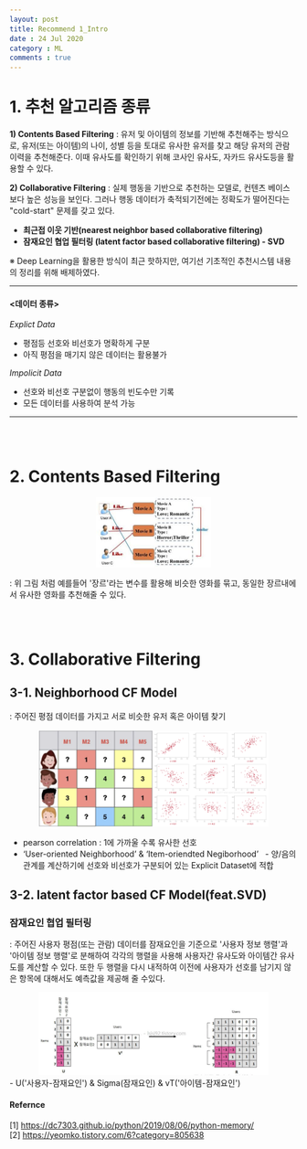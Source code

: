 ```yaml
---
layout: post
title: Recommend 1_Intro
date : 24 Jul 2020
category : ML
comments : true
---
```


# 1. 추천 알고리즘 종류
**1) Contents Based Filtering**
 \: 유저 및 아이템의 정보를 기반해 추천해주는 방식으로, 유저(또는 아이템)의 나이, 성별 등을 토대로 유사한 유저를 찾고 해당 유저의 관람 이력을 추천해준다. 이때 유사도를 확인하기 위해 코사인 유사도, 자카드 유사도등을 활용할 수 있다.

**2) Collaborative Filtering**
 \: 실제 행동을 기반으로 추천하는 모델로, 컨텐츠 베이스보다 높은 성능을 보인다.
  그러나 행동 데이터가 축적되기전에는 정확도가 떨어진다는 "cold-start" 문제를 갖고 있다.
  - **최근접 이웃 기반(nearest neighbor based collaborative filtering)**
  - **잠재요인 협업 필터링 (latent factor based collaborative filtering) - SVD**

※ Deep Learning을 활용한 방식이 최근 핫하지만, 여기선 기초적인 추천시스템 내용의 정리를 위해 배제하였다.

  ---
#### \<데이터 종류\>
*Explict Data*
 - 평점등 선호와 비선호가 명확하게 구분
 - 아직 평점을 매기지 않은 데이터는 활용불가  

*Impolicit Data*
 - 선호와 비선호 구분없이 행동의 빈도수만 기록
 - 모든 데이터를 사용하여 분석 가능
  ---

<br><br>
# 2. Contents Based Filtering
<center> <img src = '/assets/ML/recommend/ContentsBased.png' width="40%"></center>  

 : 위 그림 처럼 예를들어 '장르'라는 변수를 활용해 비슷한 영화를 묶고, 동일한 장르내에서 유사한 영화를 추천해줄 수 있다.

<br><br>
# 3. Collaborative Filtering

## 3-1. Neighborhood CF Model
: 주어진 평점 데이터를 가지고 서로 비슷한 유저 혹은 아이템 찾기   
<center><img src = '/assets/ML/recommend/MF_0.png' width="40%"><img src = '/assets/ML/recommend/pearson.png' width="40%"></center>  

 - pearson correlation : 1에 가까울 수록 유사한 선호 
 - ‘User-oriented Neighborhood’ & ‘Item-oriendted Negiborhood’
  - 양/음의 관계를 계산하기에 선호와 비선호가 구분되어 있는 Explicit Dataset에 적합



## 3-2. latent factor based CF Model(feat.SVD)
### 잠재요인 협업 필터링
 : 주어진 사용자 평점(또는 관람) 데이터를 잠재요인을 기준으로 '사용자 정보 행렬'과 '아이템 정보 행렬'로 분해하여 각각의 행렬을 사용해 사용자간 유사도와 아이템간 유사도를 계산할 수 있다. 또한 두 행렬을 다시 내적하여 이전에 사용자가 선호를 남기지 않은 항목에 대해서도 예측값을 제공해 줄 수있다.
 <center><img src = '/assets/ML/recommend/svd_1.png' width="80%"></center>
  - U('사용자-잠재요인') &  Sigma(잠재요인) & vT('아이템-잠재요인')




#### Refernce
[1] https://dc7303.github.io/python/2019/08/06/python-memory/<br>
[2] https://yeomko.tistory.com/6?category=805638

